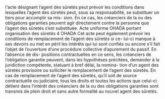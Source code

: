 l'acte désignant l’agent des sûretés peut prévoir les conditions dans lesquelles
l’agent des sûretés peut, sous sa responsabilité, se substituer un tiers pour accomplir sa mis-
sion. En ce cas, les créanciers de la ou des obligations garanties peuvent agir directement
contre la personne que l’agent des sûretés s’est substituée.
Acte uniforme OHADA portant organisation des sûretés
4
OHADA
Cet acte peut également prévoir les conditions de remplacement de l’agent des
sûretés si ce- lui-ci manque à ses devoirs ou met en péril les intérêts qui lui
sont confiés ou encore s’il fait l’objet de l’ouverture d’une procédure
collective d’apurement du passif. En l’absence de dis- positions contractuelles
en ce sens, les créanciers de l’obligation garantie peuvent, dans les hypothèses
précitées, demander à la juridiction compétente, statuant à bref délai, la
nomina- tion d’un agent des sûretés provisoire ou solliciter le remplacement de
l’agent des sûretés.
En cas de remplacement de l’agent des sûretés, qu’il soit de source
contractuelle ou judiciaire, tous les droits et toutes les actions que celui-ci
détient dans l’intérêt des créanciers de la ou des obligations garanties sont
transmis de plein droit et sans autre formalité au nouvel agent des sûretés.